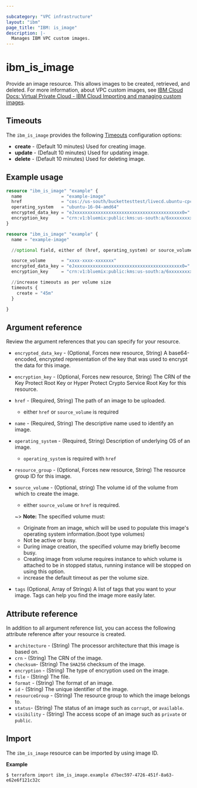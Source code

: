 ```yaml
---

subcategory: "VPC infrastructure"
layout: "ibm"
page_title: "IBM: is_image"
description: |-
  Manages IBM VPC custom images.
---
```


# ibm_is_image

Provide an image resource. This allows images to be created, retrieved, and deleted. For more information, about VPC custom images, see [IBM Cloud Docs: Virtual Private Cloud - IBM Cloud Importing and managing custom images](https://cloud.ibm.com/docs/vpc?topic=vpc-managing-images).


## Timeouts

The `ibm_is_image` provides the following [Timeouts](https://www.terraform.io/docs/configuration/resources.html#timeouts) configuration options:

- **create** - (Default 10 minutes) Used for creating image.
- **update** - (Default 10 minutes) Used for updating image.
- **delete** - (Default 10 minutes) Used for deleting image.



## Example usage

```terraform
resource "ibm_is_image" "example" {
  name               = "example-image"
  href               = "cos://us-south/buckettesttest/livecd.ubuntu-cpc.azure.vhd"
  operating_system   = "ubuntu-16-04-amd64"
  encrypted_data_key = "eJxxxxxxxxxxxxxxxxxxxxxxxxxxxxxxxxxxxxxxxxx0="
  encryption_key     = "crn:v1:bluemix:public:kms:us-south:a/6xxxxxxxxxxxxxxx:xxxxxxx-xxxx-xxxx-xxxxxxx:key:dxxxxxx-fxxx-4xxx-9xxx-7xxxxxxxx"
}
```
```terraform
resource "ibm_is_image" "example" {
  name = "example-image"

  //optional field, either of (href, operating_system) or source_volume is required

  source_volume      = "xxxx-xxxx-xxxxxxx"
  encrypted_data_key = "eJxxxxxxxxxxxxxxxxxxxxxxxxxxxxxxxxxxxxxxxxx0="
  encryption_key     = "crn:v1:bluemix:public:kms:us-south:a/6xxxxxxxxxxxxxxx:xxxxxxx-xxxx-xxxx-xxxxxxx:key:dxxxxxx-fxxx-4xxx-9xxx-7xxxxxxxx"

  //increase timeouts as per volume size
  timeouts {
    create = "45m"
  }

}
```

## Argument reference
Review the argument references that you can specify for your resource. 

- `encrypted_data_key` - (Optional, Forces new resource, String) A base64-encoded, encrypted representation of the key that was used to encrypt the data for this image.
- `encryption_key` - (Optional, Forces new resource, String) The CRN of the Key Protect Root Key or Hyper Protect Crypto Service Root Key for this resource.
- `href` - (Required, String) The path of an image to be uploaded.
  - either `href` or `source_volume` is required
- `name` - (Required, String) The descriptive name used to identify an image.
- `operating_system` - (Required, String) Description of underlying OS of an image.
  - `operating_system` is required with `href`
- `resource_group` - (Optional, Forces new resource, String) The resource group ID for this image.
- `source_volume` - (Optional, string) The volume id of the volume from which to create the image. 
  - either `source_volume` or `href` is required.

  ~> **Note:** The specified volume must:
  - Originate from an image, which will be used to populate this image's operating system information.(boot type volumes)
  - Not be active or busy.
  - During image creation, the specified volume may briefly become busy.
  - Creating image from volume requires instance to which volume is attached to be in stopped status, running instance will be stopped on using this option.
  - increase the default timeout as per the volume size.
- `tags` (Optional, Array of Strings) A list of tags that you want to your image. Tags can help you find the image more easily later.

## Attribute reference
In addition to all argument reference list, you can access the following attribute reference after your resource is created.

- `architecture` - (String) The processor architecture that this image is based on.
- `crn` - (String) The CRN of the image.
- `checksum`-  (String) The `SHA256` checksum of the image.
- `encryption` - (String) The type of encryption used on the image.
- `file` - (String) The file.
- `format` - (String) The format of an image.
- `id` - (String) The unique identifier of the image.
- `resourceGroup` - (String) The resource group to which the image belongs to.
- `status`- (String) The status of an image such as `corrupt`, or `available`.
- `visibility` - (String) The access scope of an image such as `private` or `public`.


## Import
The `ibm_is_image` resource can be imported by using image ID.

**Example**

```
$ terraform import ibm_is_image.example d7bec597-4726-451f-8a63-e62e6f121c32c
```
